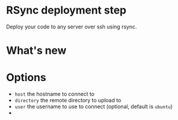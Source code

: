 # RSync deployment step
Deploy your code to any server over ssh using rsync.

# What's new

# Options

* `host` the hostname to connect to
* `directory` the remote directory to upload to
* `user` the username to use to connect (optional, default is `ubuntu`)
*